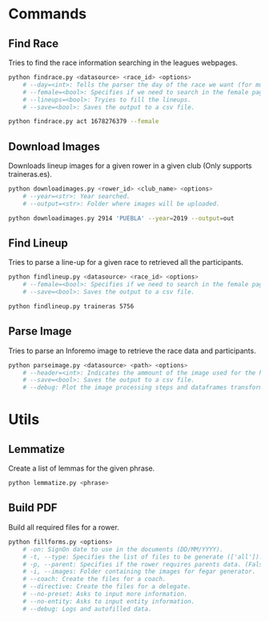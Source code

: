 # Commands

## Find Race

Tries to find the race information searching in the leagues webpages.

```sh
python findrace.py <datasource> <race_id> <options>
    # --day=<int>: Tells the parser the day of the race we want (for multi-race pages).
    # --female=<bool>: Specifies if we need to search in the female pages.
    # --lineups=<bool>: Tryies to fill the lineups.
    # --save=<bool>: Saves the output to a csv file.

python findrace.py act 1678276379 --female
```

## Download Images

Downloads lineup images for a given rower in a given club (Only supports traineras.es).

```sh
python downloadimages.py <rower_id> <club_name> <options>
    # --year=<str>: Year searched.
    # --output=<str>: Folder where images will be uploaded.

python downloadimages.py 2914 'PUEBLA' --year=2019 --output=out
```

## Find Lineup

Tries to parse a line-up for a given race to retrieved all the participants.

```sh
python findlineup.py <datasource> <race_id> <options>
    # --female=<bool>: Specifies if we need to search in the female pages.
    # --save=<bool>: Saves the output to a csv file.

python findlineup.py traineras 5756
```

## Parse Image

Tries to parse an Inforemo image to retrieve the race data and participants.

```sh
python parseimage.py <datasource> <path> <options>
    # --header=<int>: Indicates the ammount of the image used for the header (default = 3) representing 1/3.
    # --save=<bool>: Saves the output to a csv file.
    # --debug: Plot the image processing steps and dataframes transformations done.
```

# Utils

## Lemmatize

Create a list of lemmas for the given phrase.

```sh
python lemmatize.py <phrase>
```

## Build PDF

Build all required files for a rower.

```sh
python fillforms.py <options>
    # -on: SignOn date to use in the documents (DD/MM/YYYY).
    # -t, --type: Specifies the list of files to be generate (['all']). ['national', 'image', 'fegar', 'xogade', 'all']
    # -p, --parent: Specifies if the rower requires parents data. (False)
    # -i, --images: Folder containing the images for fegar generator.
    # --coach: Create the files for a coach.
    # --directive: Create the files for a delegate.
    # --no-preset: Asks to input more information.
    # --no-entity: Asks to input entity information.
    # --debug: Logs and autofilled data.
```
